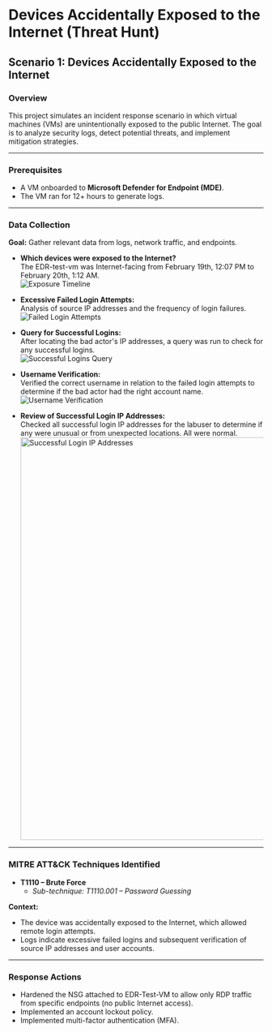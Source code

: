 # Devices Accidentally Exposed to the Internet (Threat Hunt)

## Scenario 1: Devices Accidentally Exposed to the Internet

### Overview
This project simulates an incident response scenario in which virtual machines (VMs) are unintentionally exposed to the public Internet. The goal is to analyze security logs, detect potential threats, and implement mitigation strategies.

---

### Prerequisites
- A VM onboarded to **Microsoft Defender for Endpoint (MDE)**.
- The VM ran for 12+ hours to generate logs.

---

### Data Collection

**Goal:** Gather relevant data from logs, network traffic, and endpoints.

- **Which devices were exposed to the Internet?**  
  The EDR-test-vm was Internet-facing from February 19th, 12:07 PM to February 20th, 1:12 AM.  
  ![Exposure Timeline](https://github.com/user-attachments/assets/087cd60b-3257-4767-8f55-5d356f5f7d57)

- **Excessive Failed Login Attempts:**  
  Analysis of source IP addresses and the frequency of login failures.  
  ![Failed Login Attempts](https://github.com/user-attachments/assets/c59d825a-ef3d-4a89-b900-db30c237d57d)

- **Query for Successful Logins:**  
  After locating the bad actor's IP addresses, a query was run to check for any successful logins.  
  ![Successful Logins Query](https://github.com/user-attachments/assets/18b6fb9f-dba1-4de6-88fe-0e9f10315bdf)

- **Username Verification:**  
  Verified the correct username in relation to the failed login attempts to determine if the bad actor had the right account name.  
  ![Username Verification](https://github.com/user-attachments/assets/72e043ca-213d-40be-8f7c-94c5f9c3f915)

- **Review of Successful Login IP Addresses:**  
  Checked all successful login IP addresses for the labuser to determine if any were unusual or from unexpected locations. All were normal.  
  <img width="794" alt="Successful Login IP Addresses" src="https://github.com/user-attachments/assets/d3f91b7f-2f70-4e14-8491-0f11034814e7" />

---

### MITRE ATT&CK Techniques Identified

- **T1110 – Brute Force**
  - *Sub-technique: T1110.001 – Password Guessing*

**Context:**
- The device was accidentally exposed to the Internet, which allowed remote login attempts.
- Logs indicate excessive failed logins and subsequent verification of source IP addresses and user accounts.

---

### Response Actions
- Hardened the NSG attached to EDR-Test-VM to allow only RDP traffic from specific endpoints (no public Internet access).
- Implemented an account lockout policy.
- Implemented multi-factor authentication (MFA).
